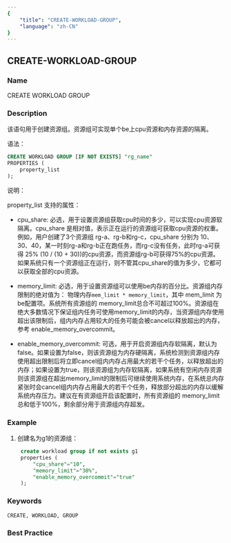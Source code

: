 ```yaml
---
{
    "title": "CREATE-WORKLOAD-GROUP",
    "language": "zh-CN"
}
---
```


<!--
Licensed to the Apache Software Foundation (ASF) under one
or more contributor license agreements.  See the NOTICE file
distributed with this work for additional information
regarding copyright ownership.  The ASF licenses this file
to you under the Apache License, Version 2.0 (the
"License"); you may not use this file except in compliance
with the License.  You may obtain a copy of the License at

  http://www.apache.org/licenses/LICENSE-2.0

Unless required by applicable law or agreed to in writing,
software distributed under the License is distributed on an
"AS IS" BASIS, WITHOUT WARRANTIES OR CONDITIONS OF ANY
KIND, either express or implied.  See the License for the
specific language governing permissions and limitations
under the License.
-->

## CREATE-WORKLOAD-GROUP

### Name

CREATE WORKLOAD GROUP

<version since="dev"></version>

### Description

该语句用于创建资源组。资源组可实现单个be上cpu资源和内存资源的隔离。

语法：

```sql
CREATE WORKLOAD GROUP [IF NOT EXISTS] "rg_name"
PROPERTIES (
    property_list
);
```

说明：

property_list 支持的属性：

* cpu_share: 必选，用于设置资源组获取cpu时间的多少，可以实现cpu资源软隔离。cpu_share 是相对值，表示正在运行的资源组可获取cpu资源的权重。例如，用户创建了3个资源组 rg-a、rg-b和rg-c，cpu_share 分别为 10、30、40，某一时刻rg-a和rg-b正在跑任务，而rg-c没有任务，此时rg-a可获得 25% (10 / (10 + 30))的cpu资源，而资源组rg-b可获得75%的cpu资源。如果系统只有一个资源组正在运行，则不管其cpu_share的值为多少，它都可以获取全部的cpu资源。

* memory_limit: 必选，用于设置资源组可以使用be内存的百分比。资源组内存限制的绝对值为： 物理内存`mem_limit * memory_limit`，其中 mem_limit 为be配置项。系统所有资源组的 memory_limit总合不可超过100%。资源组在绝大多数情况下保证组内任务可使用memory_limit的内存，当资源组内存使用超出该限制后，组内内存占用较大的任务可能会被cancel以释放超出的内存，参考 enable_memory_overcommit。

* enable_memory_overcommit: 可选，用于开启资源组内存软隔离，默认为false。如果设置为false，则该资源组为内存硬隔离，系统检测到资源组内存使用超出限制后将立即cancel组内内存占用最大的若干个任务，以释放超出的内存；如果设置为true，则该资源组为内存软隔离，如果系统有空闲内存资源则该资源组在超出memory_limit的限制后可继续使用系统内存，在系统总内存紧张时会cancel组内内存占用最大的若干个任务，释放部分超出的内存以缓解系统内存压力。建议在有资源组开启该配置时，所有资源组的 memory_limit 总和低于100%，剩余部分用于资源组内存超发。

### Example

1. 创建名为g1的资源组：

   ```sql
    create workload group if not exists g1
    properties (
        "cpu_share"="10",
        "memory_limit"="30%",
        "enable_memory_overcommit"="true"
    );
   ```

### Keywords

    CREATE, WORKLOAD, GROUP

### Best Practice

